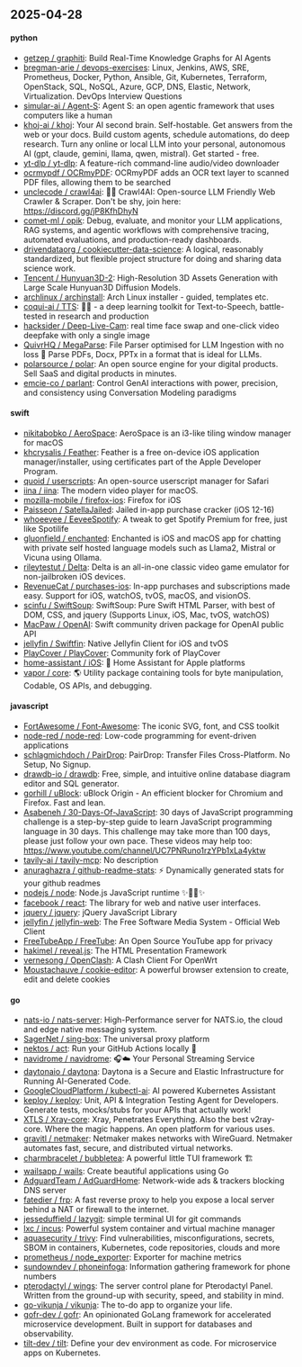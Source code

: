 ## 2025-04-28

#### python
* [getzep / graphiti](https://github.com/getzep/graphiti): Build Real-Time Knowledge Graphs for AI Agents
* [bregman-arie / devops-exercises](https://github.com/bregman-arie/devops-exercises): Linux, Jenkins, AWS, SRE, Prometheus, Docker, Python, Ansible, Git, Kubernetes, Terraform, OpenStack, SQL, NoSQL, Azure, GCP, DNS, Elastic, Network, Virtualization. DevOps Interview Questions
* [simular-ai / Agent-S](https://github.com/simular-ai/Agent-S): Agent S: an open agentic framework that uses computers like a human
* [khoj-ai / khoj](https://github.com/khoj-ai/khoj): Your AI second brain. Self-hostable. Get answers from the web or your docs. Build custom agents, schedule automations, do deep research. Turn any online or local LLM into your personal, autonomous AI (gpt, claude, gemini, llama, qwen, mistral). Get started - free.
* [yt-dlp / yt-dlp](https://github.com/yt-dlp/yt-dlp): A feature-rich command-line audio/video downloader
* [ocrmypdf / OCRmyPDF](https://github.com/ocrmypdf/OCRmyPDF): OCRmyPDF adds an OCR text layer to scanned PDF files, allowing them to be searched
* [unclecode / crawl4ai](https://github.com/unclecode/crawl4ai): 🚀🤖 Crawl4AI: Open-source LLM Friendly Web Crawler & Scraper. Don't be shy, join here: https://discord.gg/jP8KfhDhyN
* [comet-ml / opik](https://github.com/comet-ml/opik): Debug, evaluate, and monitor your LLM applications, RAG systems, and agentic workflows with comprehensive tracing, automated evaluations, and production-ready dashboards.
* [drivendataorg / cookiecutter-data-science](https://github.com/drivendataorg/cookiecutter-data-science): A logical, reasonably standardized, but flexible project structure for doing and sharing data science work.
* [Tencent / Hunyuan3D-2](https://github.com/Tencent/Hunyuan3D-2): High-Resolution 3D Assets Generation with Large Scale Hunyuan3D Diffusion Models.
* [archlinux / archinstall](https://github.com/archlinux/archinstall): Arch Linux installer - guided, templates etc.
* [coqui-ai / TTS](https://github.com/coqui-ai/TTS): 🐸💬 - a deep learning toolkit for Text-to-Speech, battle-tested in research and production
* [hacksider / Deep-Live-Cam](https://github.com/hacksider/Deep-Live-Cam): real time face swap and one-click video deepfake with only a single image
* [QuivrHQ / MegaParse](https://github.com/QuivrHQ/MegaParse): File Parser optimised for LLM Ingestion with no loss 🧠 Parse PDFs, Docx, PPTx in a format that is ideal for LLMs.
* [polarsource / polar](https://github.com/polarsource/polar): An open source engine for your digital products. Sell SaaS and digital products in minutes.
* [emcie-co / parlant](https://github.com/emcie-co/parlant): Control GenAI interactions with power, precision, and consistency using Conversation Modeling paradigms

#### swift
* [nikitabobko / AeroSpace](https://github.com/nikitabobko/AeroSpace): AeroSpace is an i3-like tiling window manager for macOS
* [khcrysalis / Feather](https://github.com/khcrysalis/Feather): Feather is a free on-device iOS application manager/installer, using certificates part of the Apple Developer Program.
* [quoid / userscripts](https://github.com/quoid/userscripts): An open-source userscript manager for Safari
* [iina / iina](https://github.com/iina/iina): The modern video player for macOS.
* [mozilla-mobile / firefox-ios](https://github.com/mozilla-mobile/firefox-ios): Firefox for iOS
* [Paisseon / SatellaJailed](https://github.com/Paisseon/SatellaJailed): Jailed in-app purchase cracker (iOS 12-16)
* [whoeevee / EeveeSpotify](https://github.com/whoeevee/EeveeSpotify): A tweak to get Spotify Premium for free, just like Spotilife
* [gluonfield / enchanted](https://github.com/gluonfield/enchanted): Enchanted is iOS and macOS app for chatting with private self hosted language models such as Llama2, Mistral or Vicuna using Ollama.
* [rileytestut / Delta](https://github.com/rileytestut/Delta): Delta is an all-in-one classic video game emulator for non-jailbroken iOS devices.
* [RevenueCat / purchases-ios](https://github.com/RevenueCat/purchases-ios): In-app purchases and subscriptions made easy. Support for iOS, watchOS, tvOS, macOS, and visionOS.
* [scinfu / SwiftSoup](https://github.com/scinfu/SwiftSoup): SwiftSoup: Pure Swift HTML Parser, with best of DOM, CSS, and jquery (Supports Linux, iOS, Mac, tvOS, watchOS)
* [MacPaw / OpenAI](https://github.com/MacPaw/OpenAI): Swift community driven package for OpenAI public API
* [jellyfin / Swiftfin](https://github.com/jellyfin/Swiftfin): Native Jellyfin Client for iOS and tvOS
* [PlayCover / PlayCover](https://github.com/PlayCover/PlayCover): Community fork of PlayCover
* [home-assistant / iOS](https://github.com/home-assistant/iOS): 📱 Home Assistant for Apple platforms
* [vapor / core](https://github.com/vapor/core): 🌎 Utility package containing tools for byte manipulation, Codable, OS APIs, and debugging.

#### javascript
* [FortAwesome / Font-Awesome](https://github.com/FortAwesome/Font-Awesome): The iconic SVG, font, and CSS toolkit
* [node-red / node-red](https://github.com/node-red/node-red): Low-code programming for event-driven applications
* [schlagmichdoch / PairDrop](https://github.com/schlagmichdoch/PairDrop): PairDrop: Transfer Files Cross-Platform. No Setup, No Signup.
* [drawdb-io / drawdb](https://github.com/drawdb-io/drawdb): Free, simple, and intuitive online database diagram editor and SQL generator.
* [gorhill / uBlock](https://github.com/gorhill/uBlock): uBlock Origin - An efficient blocker for Chromium and Firefox. Fast and lean.
* [Asabeneh / 30-Days-Of-JavaScript](https://github.com/Asabeneh/30-Days-Of-JavaScript): 30 days of JavaScript programming challenge is a step-by-step guide to learn JavaScript programming language in 30 days. This challenge may take more than 100 days, please just follow your own pace. These videos may help too: https://www.youtube.com/channel/UC7PNRuno1rzYPb1xLa4yktw
* [tavily-ai / tavily-mcp](https://github.com/tavily-ai/tavily-mcp): No description
* [anuraghazra / github-readme-stats](https://github.com/anuraghazra/github-readme-stats): ⚡ Dynamically generated stats for your github readmes
* [nodejs / node](https://github.com/nodejs/node): Node.js JavaScript runtime ✨🐢🚀✨
* [facebook / react](https://github.com/facebook/react): The library for web and native user interfaces.
* [jquery / jquery](https://github.com/jquery/jquery): jQuery JavaScript Library
* [jellyfin / jellyfin-web](https://github.com/jellyfin/jellyfin-web): The Free Software Media System - Official Web Client
* [FreeTubeApp / FreeTube](https://github.com/FreeTubeApp/FreeTube): An Open Source YouTube app for privacy
* [hakimel / reveal.js](https://github.com/hakimel/reveal.js): The HTML Presentation Framework
* [vernesong / OpenClash](https://github.com/vernesong/OpenClash): A Clash Client For OpenWrt
* [Moustachauve / cookie-editor](https://github.com/Moustachauve/cookie-editor): A powerful browser extension to create, edit and delete cookies

#### go
* [nats-io / nats-server](https://github.com/nats-io/nats-server): High-Performance server for NATS.io, the cloud and edge native messaging system.
* [SagerNet / sing-box](https://github.com/SagerNet/sing-box): The universal proxy platform
* [nektos / act](https://github.com/nektos/act): Run your GitHub Actions locally 🚀
* [navidrome / navidrome](https://github.com/navidrome/navidrome): 🎧☁️ Your Personal Streaming Service
* [daytonaio / daytona](https://github.com/daytonaio/daytona): Daytona is a Secure and Elastic Infrastructure for Running AI-Generated Code.
* [GoogleCloudPlatform / kubectl-ai](https://github.com/GoogleCloudPlatform/kubectl-ai): AI powered Kubernetes Assistant
* [keploy / keploy](https://github.com/keploy/keploy): Unit, API & Integration Testing Agent for Developers. Generate tests, mocks/stubs for your APIs that actually work!
* [XTLS / Xray-core](https://github.com/XTLS/Xray-core): Xray, Penetrates Everything. Also the best v2ray-core. Where the magic happens. An open platform for various uses.
* [gravitl / netmaker](https://github.com/gravitl/netmaker): Netmaker makes networks with WireGuard. Netmaker automates fast, secure, and distributed virtual networks.
* [charmbracelet / bubbletea](https://github.com/charmbracelet/bubbletea): A powerful little TUI framework 🏗
* [wailsapp / wails](https://github.com/wailsapp/wails): Create beautiful applications using Go
* [AdguardTeam / AdGuardHome](https://github.com/AdguardTeam/AdGuardHome): Network-wide ads & trackers blocking DNS server
* [fatedier / frp](https://github.com/fatedier/frp): A fast reverse proxy to help you expose a local server behind a NAT or firewall to the internet.
* [jesseduffield / lazygit](https://github.com/jesseduffield/lazygit): simple terminal UI for git commands
* [lxc / incus](https://github.com/lxc/incus): Powerful system container and virtual machine manager
* [aquasecurity / trivy](https://github.com/aquasecurity/trivy): Find vulnerabilities, misconfigurations, secrets, SBOM in containers, Kubernetes, code repositories, clouds and more
* [prometheus / node_exporter](https://github.com/prometheus/node_exporter): Exporter for machine metrics
* [sundowndev / phoneinfoga](https://github.com/sundowndev/phoneinfoga): Information gathering framework for phone numbers
* [pterodactyl / wings](https://github.com/pterodactyl/wings): The server control plane for Pterodactyl Panel. Written from the ground-up with security, speed, and stability in mind.
* [go-vikunja / vikunja](https://github.com/go-vikunja/vikunja): The to-do app to organize your life.
* [gofr-dev / gofr](https://github.com/gofr-dev/gofr): An opinionated GoLang framework for accelerated microservice development. Built in support for databases and observability.
* [tilt-dev / tilt](https://github.com/tilt-dev/tilt): Define your dev environment as code. For microservice apps on Kubernetes.
